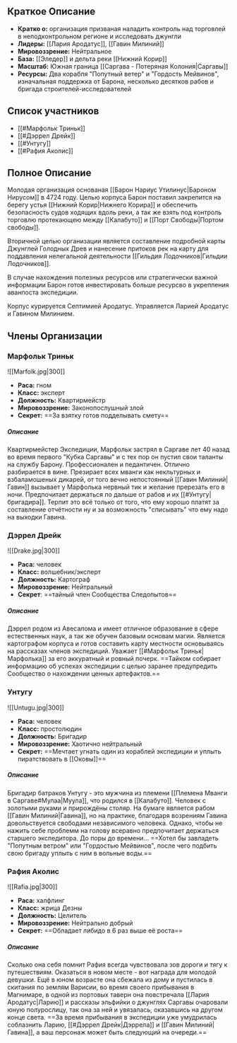 ## Краткое Описание

- **Кратко о:** организация призваная наладить контроль над торговлей в неподконтрольном регионе и исследовать джунгли
- **Лидеры:** [[Лария Ародатус]], [[Гавин Милиний]]
- **Мировоззрение:** Нейтральное
- **База:** [[Эледер]] и дельта реки [[Нижний Корир]]
- **Масштаб:** Южная граница [[Саргава - Потеряная Колония|Саргавы]]
- **Ресурсы:** Два корабля "Попутный ветер" и "Гордость Мейвинов", изначальная поддержка от Барона, несколько десятков рабов и бригада строителей-исследователей
## Список участников

- [[#Марфольк Триньк]]
- [[#Дэррел Дрейк]]
- [[#Унтугу]]
- [[#Рафия Аколис]]
## Полное Описание
Молодая организация основаная [[Барон Нариус Утилинус|Бароном Нирусом]] в 4724 году.
Целью корпуса Барон поставил закрепится на берегу устья [[Нижний Корир|Нижнего Корира]] и обеспечить безопасность судов ходящих вдоль реки, а так же взять под контроль торговлю протекающею между [[Калабуто]] и [[Порт Свободы|Портом свободы]].

Вторичной целью организации является составление подробной карты Джунглей Голодных Древ и нанесение притоков рек на карту для поддавления нелегальной деятельности [[Гильдия Лодочников|Гильдии Лодочников]].

В случае нахождения полезных ресурсов или стратегически важной информации Барон готов инвестировать больше ресурсво в укрепления аванпоста экспедиции. 

Корпус курируется Септимией Ародатус. Управляется Ларией Ародатус и Гавином Милинием.

## Члены Организации

### Марфольк Триньк
![[Marfolk.jpg|300]]
- **Раса:** гном
- **Класс:** эксперт
- **Должность:** Квартирмейстр
- **Мировоззрение:** Законопослушный злой
- **Секрет:** ==За взятку готов подделывать смету==
##### Описание
Квартирмейстер Экспедиции, Марфольк застрял в Саргаве лет 40 назад во время первого "Кубка Саргавы" и с тех пор он пустил свои таланты на службу Барону. Профессионален и педантичен. Отлично разбирается в вине. 
Презирает всех мванги как некльтурных и взбаламошеных дикарей, от того вечно непостоянный [[Гавин Милиний|Гавин]] вызывает у Марфолька нервный тик и желание пререзать его в ночи. Предпочитает держаться по дальше от рабов и их [[#Унтугу|бригадира]].
Терпит это всё только от того, что ему хорошо платят за составление отчётности ну и за возможность "списывать" что ему надо на выходки Гавина.

### Дэррел Дрейк
![[Drake.jpg|300]]
- **Раса:** человек
- **Класс:** волшебник/эксперт
- **Должность:** Картограф
- **Мировоззрение:** Нейтральный
- **Секрет**: ==тайный член Сообщества Следопытов==
##### Описание
Дэррел родом из Авесалома и имеет отличное образование в сфере естественных наук, а так же обучен базовым основам магии. Является картографом корпуса и готов составить карту местности основываясь на рассказах членов экспедиций. Уважает [[#Марфольк Триньк|Марфолька]] за его аккуратный и ровный почерк.
==Тайком собирает информацию об успехах экспедиции с целью заранее предупредить Сообщество о нахождении ценных артефактов.==

### Унтугу
![[Untugu.jpg|300]]
- **Раса:** человек
- **Класс:** простолюдин
- **Должность:** Бригадир 
- **Мировоззрение:** Хаотично нейтральный
- **Секрет:** ==Мечтает угнать один из кораблей экспедиции и уплыть пиратствовать в [[Оковы]]== 
##### Описание
Бригадир батраков Унтугу - это мужчина из племени [[Племена Мванги в Саргаве#Мулаа|Муула]], что родился в [[Калабуто]]. Человек с золотыми руками и прирождёны столяр. На бумаге является рабом [[Гавин Милиний|Гавина]], но на практике, благодаря возрениям Гавина довольствуется свободами независимого человека. Однако, чтобы не нажить себе проблемм на голову всеравно предпочитает держаться старшего экспедитора. До поры до времени...
==Хотел бы завладеть "Попутным ветром" или "Гордостью Мейвинов", после чего подбить свою бригаду уплыть с ним в вольные воды.==

### Рафия Аколис
![[Rafia.jpg|300]]
- **Раса:** халфлинг
- **Класс:** жрица Дезны
- **Должность:** Целитель 
- **Мировоззрение:** Нейтрально добрый
- **Секрет:** ==Обладает либидо в 6 раз выше её роста==
##### Описание
Сколько она себя помнит Рафия всегда чувствовала зов дороги и тягу к путешествиям. Оказаться в новом месте - вот награда для молодой девушки.
Ещё в юном возрасте она сбежала из дому и пустилась в скитания по землям Варисии, во время своего прибывания в Магнимаре, в одной из портовых таверн она повстречала [[Лария Ародатус|Ларию]] и рассказы эльфийки о джунглях Саргавы очаровали юную полурослицу, так она за ней и увязалась, оказавшись на другом конце света.
==За время прибывания в экспедиции уже умудрилась соблазнить Ларию, [[#Дэррел Дрейк|Дэррела]] и [[Гавин Милиний|Гавина]], а ваш персонаж может быть следующий на очереди.==